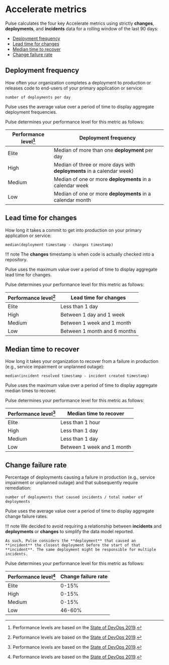 # Accelerate metrics

Pulse calculates the four key Accelerate metrics using strictly **changes**, **deployments**, and **incidents** data for a rolling window of the last 90 days:

-   [Deployment frequency](#deployment-frequency)
-   [Lead time for changes](#lead-time-for-changes)
-   [Median time to recover](#median-time-to-recover)
-   [Change failure rate](#change-failure-rate)

## Deployment frequency

How often your organization completes a deployment to production or releases code to end-users of your primary application or service:

```text
number of deployments per day
```

Pulse uses the average value over a period of time to display aggregate deployment frequencies.

Pulse determines your performance level for this metric as follows:

| Performance level[^1] | Deployment frequency                                                  |
| --------------------- | --------------------------------------------------------------------- |
| Elite                 | Median of more than one **deployment** per day                        |
| High                  | Median of three or more days with **deployments** in a calendar week) |
| Medium                | Median of one or more **deployments** in a calendar week              |
| Low                   | Median of one or more **deployments** in a calendar month             |

## Lead time for changes

How long it takes a commit to get into production on your primary application or service:

```text
median(deployment timestamp - changes timestamp)
```

!!! note
    The **changes** timestamp is when code is actually checked into a repository.

Pulse uses the maximum value over a period of time to display aggregate lead time for changes.

Pulse determines your performance level for this metric as follows:

| Performance level[^1] | Lead time for changes        |
| --------------------- | ---------------------------- |
| Elite                 | Less than 1 day              |
| High                  | Between 1 day and 1 week     |
| Medium                | Between 1 week and 1 month   |
| Low                   | Between 1 month and 6 months |

## Median time to recover

How long it takes your organization to recover from a failure in production (e.g., service impairment or unplanned outage):

```text
median(incident resolved timestamp - incident created timestamp)
```

Pulse uses the maximum value over a period of time to display aggregate median times to recover.

Pulse determines your performance level for this metric as follows:

| Performance level[^1] | Median time to recover     |
| --------------------- | -------------------------- |
| Elite                 | Less than 1 hour           |
| High                  | Less than 1 day            |
| Medium                | Less than 1 day            |
| Low                   | Between 1 week and 1 month |

## Change failure rate

Percentage of deployments causing a failure in production (e.g., service impairment or unplanned outage) and that subsequently require remediation:

```text
number of deployments that caused incidents / total number of deployments
```

Pulse uses the average value over a period of time to display aggregate change failure rates.

!!! note
    We decided to avoid requiring a relationship between **incidents** and **deployments** or **changes** to simplify the data model reported.

    As such, Pulse considers the **deployment** that caused an **incident** the closest deployment before the start of that **incident**. The same deployment might be responsible for multiple incidents.

Pulse determines your performance level for this metric as follows:

| Performance level[^1] | Change failure rate  |
| --------------------- | -------------------- |
| Elite                 | 0-15%                |
| High                  | 0-15%                |
| Medium                | 0-15%                |
| Low                   | 46-60%               |

[^1]: Performance levels are based on the [State of DevOps 2019](https://services.google.com/fh/files/misc/state-of-devops-2019.pdf).
